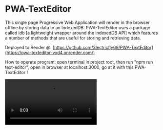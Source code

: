 # PWA-TextEditor
This single page Progressive Web Application will render in the browser offline by storing data to an IndexedDB. PWA-TextEditor uses a package called idb [a lightweight wrapper around the IndexedDB API] which features a number of methods that are useful for storing and retrieving data.

Deployed to Render @: [https://github.com/3lectricfly69/PWA-TextEditor](https://pwa-texteditor-vxd4.onrender.com/)

How to operate program: 
open terminal in project root, then run "npm run text-editor", open in browser at localhost:3000, go at it with this PWA-TextEditor !

<video controls src="2024-02-17_00-52-02.mp4" title="Title"></video>
